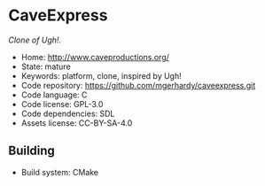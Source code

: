 # CaveExpress

_Clone of Ugh!._

- Home: http://www.caveproductions.org/
- State: mature
- Keywords: platform, clone, inspired by Ugh!
- Code repository: https://github.com/mgerhardy/caveexpress.git
- Code language: C
- Code license: GPL-3.0
- Code dependencies: SDL
- Assets license: CC-BY-SA-4.0

## Building

- Build system: CMake